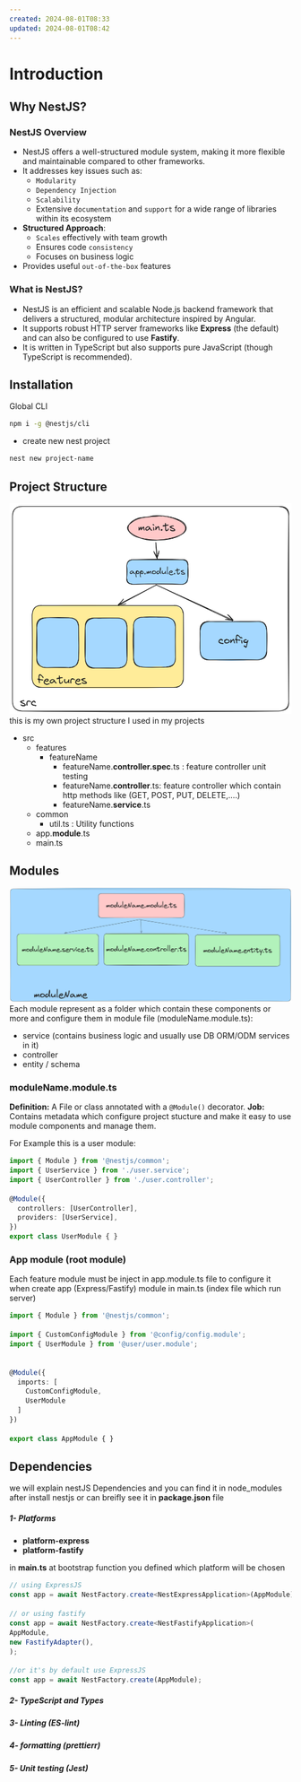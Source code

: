 ```yaml
---
created: 2024-08-01T08:33
updated: 2024-08-01T08:42
---
```

# Introduction
## Why NestJS?
### NestJS Overview
- NestJS offers a well-structured module system, making it more flexible and maintainable compared to other frameworks.
- It addresses key issues such as:
    - `Modularity`
    - `Dependency Injection`
    - `Scalability`
    - Extensive `documentation` and `support` for a wide range of libraries within its ecosystem
- **Structured Approach**:
    - `Scales` effectively with team growth
    - Ensures code `consistency`
    - Focuses on business logic
- Provides useful `out-of-the-box` features

### What is NestJS?

- NestJS is an efficient and scalable Node.js backend framework that delivers a structured, modular architecture inspired by Angular.
- It supports robust HTTP server frameworks like **Express** (the default) and can also be configured to use **Fastify**.
- It is written in TypeScript but also supports pure JavaScript (though TypeScript is recommended).

## Installation

Global CLI
```bash
npm i -g @nestjs/cli
```

- create new nest project
```bash
nest new project-name
```

## Project Structure
![[project-structure.png]](./../../../assets/blog/tech/nestjs/project-structure.png)
this is my own project structure I used in my projects

- src
	- features
		- featureName
			- featureName.**controller.spec**.ts : feature controller unit testing
			- featureName.**controller**.ts: feature controller which contain http methods like (GET, POST, PUT, DELETE,....)
			- featureName.**service**.ts
	- common
		- util.ts :  Utility functions
	- app.**module**.ts
	- main.ts

## Modules
![[modules-hirearchy.png]](./../../../assets/blog/tech/nestjs/modules-hirearchy.png)
Each module represent as a folder which contain these components or more and configure them in module file (moduleName.module.ts):
- service (contains business logic and usually use DB ORM/ODM services in it)
- controller
- entity / schema
### moduleName.module.ts
**Definition:** A File or class annotated with a `@Module()` decorator.
**Job:** Contains metadata which configure project stucture and make it easy to use module components and manage them.

For Example this is a user module:
``` ts
import { Module } from '@nestjs/common';
import { UserService } from './user.service';
import { UserController } from './user.controller';

@Module({
  controllers: [UserController],
  providers: [UserService],
})
export class UserModule { }
```

### App module (**root module**)
Each feature module must be inject in app.module.ts file to configure it when create app (Express/Fastify) module in main.ts (index file which run server)
```ts
import { Module } from '@nestjs/common';

import { CustomConfigModule } from '@config/config.module';
import { UserModule } from '@user/user.module';
  

@Module({
  imports: [
    CustomConfigModule,
    UserModule
  ]
})

export class AppModule { }
```
## Dependencies
we will explain nestJS Dependencies and you can find it in node_modules after install nestjs or can breifly see it in **package.json** file
##### 1- Platforms
- **platform-express**
- **platform-fastify**

in **main.ts** at bootstrap function you defined which platform will be chosen

```ts
// using ExpressJS
const app = await NestFactory.create<NestExpressApplication>(AppModule);

// or using fastify
const app = await NestFactory.create<NestFastifyApplication>(  
AppModule,  
new FastifyAdapter(),  
);

//or it's by default use ExpressJS
const app = await NestFactory.create(AppModule);
```

##### 2- TypeScript and Types

##### 3- Linting (ES-lint)

##### 4- formatting (prettierr)
##### 5- Unit testing (Jest)